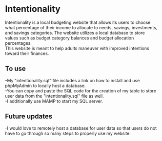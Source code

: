 # Intentionality  
Intentionality is a local budgeting website that allows its users to choose what percentage of their income to allocate to needs, savings, investments, and savings categories. The website utilizes a local database to store values such as budget category balances and budget allocation percentages.  
This website is meant to help adults maneuver with improved intentions toward their finances.

## To use  
-My "intentionality.sql" file includes a link on how to install and use phpMyAdmin to locally host a database.  
-You can copy and paste the SQL code for the creation of my table to store user data from the "intentionality.sql" file as well.  
-I additionally use MAMP to start my SQL server.

## Future updates
-I would love to remotely host a database for user data so that users do not have to go through so many steps to properly use my website.
